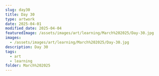 ```yaml
---
slug: day30
title: Day 30
type: artwork
date: 2025-04-01
modified_date: 2025-04-04
featuredImage: /assets/images/art/learning/March%202025/Day-30.jpg
images:
  - /assets/images/art/learning/March%202025/Day-30.jpg
description: Day 30
tags:
  - art
  - learning
folder: March%202025
---
```

